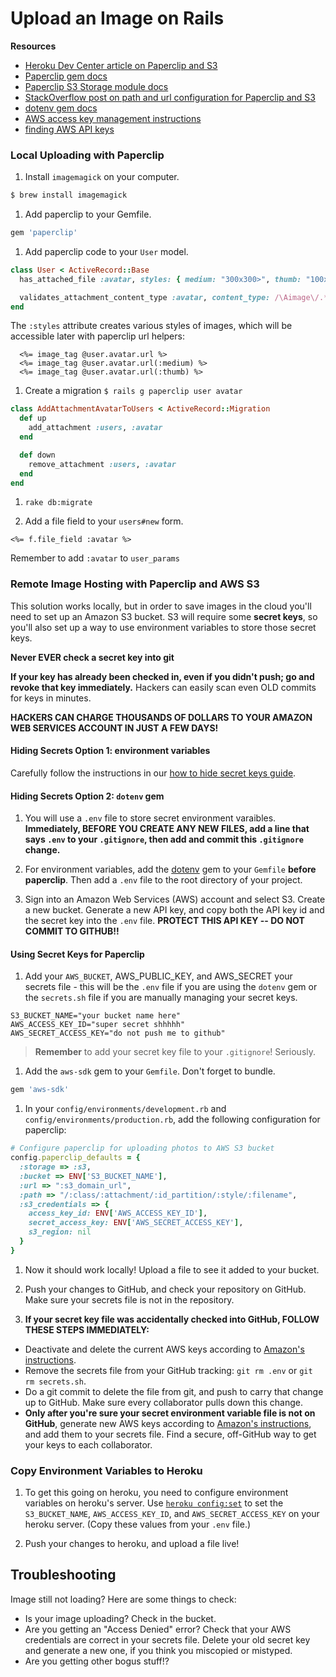 # Upload an Image on Rails


**Resources**

* [Heroku Dev Center article on Paperclip and S3](https://devcenter.heroku.com/articles/paperclip-s3)
* [Paperclip gem docs](https://github.com/thoughtbot/paperclip)
* [Paperclip S3 Storage module docs](http://www.rubydoc.info/gems/paperclip/Paperclip/Storage/S3)
* [StackOverflow post on path and url configuration for Paperclip and S3](http://stackoverflow.com/questions/11094761/setting-up-buckets-name-placed-domain-style-bucket-s3-amazonaws-com-with-rail)
* [dotenv gem docs](https://github.com/bkeepers/dotenv)
* [AWS access key management instructions](http://docs.aws.amazon.com/general/latest/gr/managing-aws-access-keys.html)
* [finding AWS API keys](http://www.cloudberrylab.com/blog/how-to-find-your-aws-access-key-id-and-secret-access-key-and-register-with-cloudberry-s3-explorer/)

### Local Uploading with Paperclip

1. Install `imagemagick` on your computer.

  ```bash
  $ brew install imagemagick
  ```

1. Add paperclip to your Gemfile.

  ```ruby
  gem 'paperclip'
  ```

1. Add paperclip code to your `User` model.

  ```ruby
  class User < ActiveRecord::Base
    has_attached_file :avatar, styles: { medium: "300x300>", thumb: "100x100>" }

    validates_attachment_content_type :avatar, content_type: /\Aimage\/.*\Z/
  end
  ```

  The `:styles` attribute creates various styles of images, which will be accessible later with paperclip url helpers:

  ```
    <%= image_tag @user.avatar.url %>
    <%= image_tag @user.avatar.url(:medium) %>
    <%= image_tag @user.avatar.url(:thumb) %>
  ```

1. Create a migration `$ rails g paperclip user avatar`

  ```ruby
  class AddAttachmentAvatarToUsers < ActiveRecord::Migration
    def up
      add_attachment :users, :avatar
    end

    def down
      remove_attachment :users, :avatar
    end
  end
  ```

1. `rake db:migrate`

1. Add a file field to your `users#new` form.

  ```
  <%= f.file_field :avatar %>
  ```
  Remember to add `:avatar` to `user_params`

### Remote Image Hosting with Paperclip and AWS S3

This solution works locally, but in order to save images in the cloud you'll need to set up an Amazon S3 bucket. S3 will require some **secret keys**, so you'll also set up a way to use environment variables to store those secret keys.


**Never EVER check a secret key into git**

**If your key has already been checked in, even if you didn't push; go and revoke that key immediately.**
Hackers can easily scan even OLD commits for keys in minutes.

**HACKERS CAN CHARGE THOUSANDS OF DOLLARS TO YOUR AMAZON WEB SERVICES ACCOUNT IN  JUST A FEW DAYS!**

#### Hiding Secrets Option 1: environment variables

Carefully follow the instructions in our [how to hide secret keys guide](https://github.com/SF-WDI-LABS/shared_modules/blob/master/how-to/store-secrets-using-env-vars.md).

#### Hiding Secrets Option 2: `dotenv` gem

1. You will use a `.env` file to store secret environment varaibles. **Immediately, BEFORE YOU CREATE ANY NEW FILES, add a line that says `.env` to your `.gitignore`, then add and commit this `.gitignore` change.**

1. For environment variables, add the [dotenv](https://github.com/bkeepers/dotenv) gem to your `Gemfile` **before paperclip**. Then add a `.env` file to the root directory of your project.  

1. Sign into an Amazon Web Services (AWS) account and select S3. Create a new bucket. Generate a new API key, and copy both the API key id and the secret key into the `.env` file.  **PROTECT THIS API KEY -- DO NOT COMMIT TO GITHUB!!**



#### Using Secret Keys for Paperclip

1. Add your `AWS_BUCKET`, AWS_PUBLIC_KEY, and AWS_SECRET your secrets file - this will be the `.env` file if you are using the `dotenv` gem or the `secrets.sh` file if you are manually managing your secret keys.

  ```
  S3_BUCKET_NAME="your bucket name here"
  AWS_ACCESS_KEY_ID="super secret shhhhh"
  AWS_SECRET_ACCESS_KEY="do not push me to github"
  ```

  > **Remember** to add your secret key file to your `.gitignore`! Seriously.


1. Add the `aws-sdk` gem to your `Gemfile`. Don't forget to bundle.

  ```ruby
  gem 'aws-sdk'
  ```


1. In your `config/environments/development.rb` and `config/environments/production.rb`, add the following configuration for paperclip:

  ```ruby
  # Configure paperclip for uploading photos to AWS S3 bucket
  config.paperclip_defaults = {
    :storage => :s3,
    :bucket => ENV['S3_BUCKET_NAME'],
    :url => ":s3_domain_url",
    :path => "/:class/:attachment/:id_partition/:style/:filename",
    :s3_credentials => {
      access_key_id: ENV['AWS_ACCESS_KEY_ID'],
      secret_access_key: ENV['AWS_SECRET_ACCESS_KEY'],
      s3_region: nil
    }
  }
  ```

1. Now it should work locally! Upload a file to see it added to your bucket.

1. Push your changes to GitHub, and check your repository on GitHub. Make sure your secrets file is not in the repository.

1. **If your secret key file was accidentally checked into GitHub, FOLLOW THESE STEPS IMMEDIATELY:**

  * Deactivate and delete the current AWS keys according to [Amazon's instructions](http://docs.aws.amazon.com/general/latest/gr/managing-aws-access-keys.html).    
  * Remove the secrets file from your GitHub tracking:  `git rm .env` or `git rm secrets.sh`.  
  * Do a git commit to delete the file from git, and push to carry that change up to GitHub. Make sure every collaborator pulls down this change.   
  * **Only after you're sure your secret environment variable file  is not on GitHub**, generate new AWS keys according  to [Amazon's instructions](http://docs.aws.amazon.com/general/latest/gr/managing-aws-access-keys.html), and add them to your secrets file.  Find a secure, off-GitHub way to get your keys to each collaborator.  

### Copy Environment Variables to Heroku

1. To get this going on heroku, you need to configure environment variables on heroku's server.  Use [`heroku config:set`](https://devcenter.heroku.com/articles/config-vars) to set the `S3_BUCKET_NAME`, `AWS_ACCESS_KEY_ID`, and `AWS_SECRET_ACCESS_KEY` on your heroku server. (Copy these values from your `.env` file.)

1. Push your changes to heroku, and upload a file live!

## Troubleshooting

Image still not loading? Here are some things to check:

  * Is your image uploading? Check in the bucket.  
  * Are you getting an "Access Denied" error? Check that your AWS credentials are correct in your secrets file. Delete your old secret key and generate a new one, if you think you miscopied or mistyped.  
  * Are you getting other bogus stuff!?  
